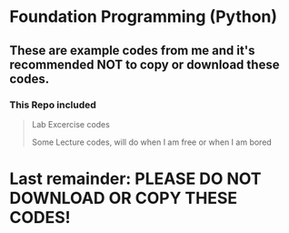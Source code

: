 # Foundation Programming (Python)
## These are example codes from me and it's recommended **NOT** to copy or download these codes.

### This Repo included

> Lab Excercise codes
> 
> Some Lecture codes, will do when I am free or when I am bored

# Last remainder: **PLEASE DO NOT DOWNLOAD OR COPY THESE CODES!** 

